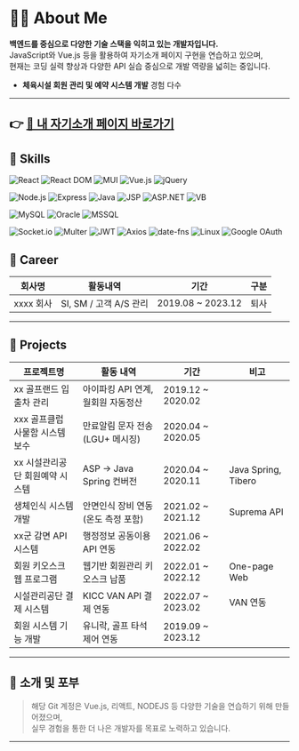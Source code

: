 # 👨‍💻 About Me

**백엔드를 중심으로 다양한 기술 스택을 익히고 있는 개발자입니다.**  
JavaScript와 Vue.js 등을 활용하여 자기소개 페이지 구현을 연습하고 있으며,  
현재는 코딩 실력 향상과 다양한 API 실습 중심으로 개발 역량을 넓히는 중입니다.
- **체육시설 회원 관리 및 예약 시스템 개발** 경험 다수


---
👉 [👤 내 자기소개 페이지 바로가기](https://suikari.github.io/intro/main.html)
---

## 🔧 Skills
<!-- Frontend -->
![React](https://img.shields.io/badge/React-61DAFB?style=for-the-badge&logo=react&logoColor=white)
![React DOM](https://img.shields.io/badge/React--DOM-20232A?style=for-the-badge&logo=react&logoColor=white)
![MUI](https://img.shields.io/badge/MUI-007FFF?style=for-the-badge&logo=mui&logoColor=white)
![Vue.js](https://img.shields.io/badge/Vue.js-4FC08D?style=for-the-badge&logo=vue.js&logoColor=white)
![jQuery](https://img.shields.io/badge/jQuery-0769AD?style=for-the-badge&logo=jquery&logoColor=white)

<!-- Backend -->
![Node.js](https://img.shields.io/badge/Node.js-339933?style=for-the-badge&logo=node.js&logoColor=white)
![Express](https://img.shields.io/badge/Express-000000?style=for-the-badge&logo=express&logoColor=white)
![Java](https://img.shields.io/badge/Java-007396?style=for-the-badge&logo=openjdk&logoColor=white)
![JSP](https://img.shields.io/badge/JSP-E84D24?style=for-the-badge&logo=java&logoColor=white)
![ASP.NET](https://img.shields.io/badge/ASP-512BD4?style=for-the-badge&logo=.net&logoColor=white)
![VB](https://img.shields.io/badge/VB-452475?style=for-the-badge&logoColor=white)

<!-- Database -->
![MySQL](https://img.shields.io/badge/MySQL-4479A1?style=for-the-badge&logo=mysql&logoColor=white)
![Oracle](https://img.shields.io/badge/Oracle-F80000?style=for-the-badge&logo=oracle&logoColor=white)
![MSSQL](https://img.shields.io/badge/MSSQL-CC2927?style=for-the-badge&logo=microsoftsqlserver&logoColor=white)

<!-- 기타 라이브러리 & 도구 -->
![Socket.io](https://img.shields.io/badge/Socket.io-010101?style=for-the-badge&logo=socket.io&logoColor=white)
![Multer](https://img.shields.io/badge/Multer-333333?style=for-the-badge&logoColor=white)
![JWT](https://img.shields.io/badge/JWT-000000?style=for-the-badge&logo=jsonwebtokens&logoColor=white)
![Axios](https://img.shields.io/badge/Axios-5A29E4?style=for-the-badge&logo=axios&logoColor=white)
![date-fns](https://img.shields.io/badge/date--fns-007ACC?style=for-the-badge&logoColor=white)
![Linux](https://img.shields.io/badge/Linux-FCC624?style=for-the-badge&logo=linux&logoColor=black)
![Google OAuth](https://img.shields.io/badge/Google%20OAuth-4285F4?style=for-the-badge&logo=google&logoColor=white)



## 🏢 Career

| 회사명 | 활동내역 | 기간 | 구분 |
|--------|----------|------|------|
| xxxx 회사 | SI, SM / 고객 A/S 관리 | 2019.08 ~ 2023.12 | 퇴사 |

---

## 🧩 Projects

| 프로젝트명 | 활동 내역 | 기간 | 비고 |
|------------|-----------|------|------|
| xx 골프랜드 입출차 관리 | 아이파킹 API 연계, 월회원 자동정산 | 2019.12 ~ 2020.02 |  |
| xxx 골프클럽 사물함 시스템 보수 | 만료알림 문자 전송 (LGU+ 메시징) | 2020.04 ~ 2020.05 |  |
| xx 시설관리공단 회원예약 시스템 | ASP → Java Spring 컨버전 | 2020.04 ~ 2020.11 | Java Spring, Tibero |
| 생체인식 시스템 개발 | 안면인식 장비 연동 (온도 측정 포함) | 2021.02 ~ 2021.12 | Suprema API |
| xx군 감면 API 시스템 | 행정정보 공동이용 API 연동 | 2021.06 ~ 2022.02 |  |
| 회원 키오스크 웹 프로그램 | 웹기반 회원관리 키오스크 납품 | 2022.01 ~ 2022.12 | One-page Web |
| 시설관리공단 결제 시스템 | KICC VAN API 결제 연동 | 2022.07 ~ 2023.02 | VAN 연동 |
| 회원 시스템 기능 개발 | 유니락, 골프 타석 제어 연동 | 2019.09 ~ 2023.12 |  |

---

## 📌 소개 및 포부

> 해당 Git 계정은 Vue.js, 리액트, NODEJS 등 다양한 기술을 연습하기 위해 만들어졌으며,  
> 실무 경험을 통한 더 나은 개발자를 목표로 노력하고 있습니다.

---
